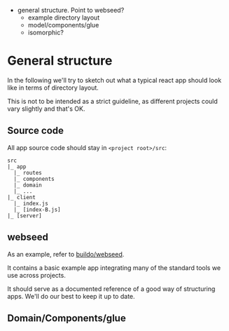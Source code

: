   - general structure. Point to webseed?
    - example directory layout
    - model/components/glue
    - isomorphic?

# General structure

In the following we'll try to sketch out what a typical react app should look like in terms of directory layout.

This is not to be intended as a strict guideline, as different projects could vary slightly and that's OK.

## Source code

All app source code should stay in `<project root>/src`:
```
src
|_ app
  |_ routes
  |_ components
  |_ domain
  |_ ...
|_ client
  |_ index.js
  |_ [index-B.js]
|_ [server]
```


## webseed

As an example, refer to [buildo/webseed](https://github.com/buildo/webseed).

It contains a basic example app integrating many of the standard tools we use across projects.

It should serve as a documented reference of a good way of structuring apps. We'll do our best to keep it up to date.

## Domain/Components/glue